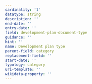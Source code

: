 ```yaml
---
cardinality: '1'
datatype: string
description: ''
end-date: ''
entry-date: ''
field: development-plan-document-type
guidance: ''
hint: ''
name: Development plan type
parent-field: category
replacement-field: ''
start-date: ''
typology: category
uri-template: ''
wikidata-property: ''
---
```

